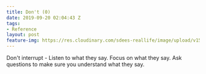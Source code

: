 ```yaml
---
title: Don't (0)
date: 2019-09-20 02:04:43 Z
tags:
- Reference
layout: post
feature-img: https://res.cloudinary.com/sdees-reallife/image/upload/v1555658919/sample_feature_img.png
---
```


Don't interrupt - Listen to what they say. Focus on what they say. Ask questions to make sure you understand what they say.
